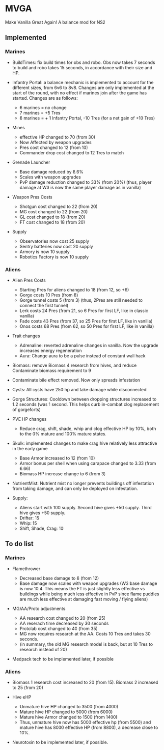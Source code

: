 # MVGA
Make Vanilla Great Again!
A balance mod for NS2

## **Implemented**

### **Marines**
* BuildTimes: fix build times for obs and robo. Obs now takes 7 seconds to build and robo takes 15 seconds, in accordance with their size and HP.

* Infantry Portal: a balance mechanic is implemented to account for the different sizes, from 6v6 to 8v8. Changes are only implemented at the start of the round, with no effect if marines join after the game has started. Changes are as follows:
  * 6 marines = no change
  * 7 marines = +5 Tres
  * 8 marines = + 1 Infantry Portal, -10 Tres (for a net gain of +10 Tres)

* Mines
  * effective HP changed to 70 (from 30)
  * Now Affected by weapon upgrades
  * Pres cost changed to 12 (from 10)
  * Commander drop cost changed to 12 Tres to match

* Grenade Launcher
  * Base damage reduced by 8.6%
  * Scales with weapon upgrades
  * PvP damage reduction changed to 33% (from 20%) (thus, player damage at W3 is now the same player damage as in vanilla)

* Weapon Pres Costs
  * Shotgun cost changed to 22 (from 20)
  * MG cost changed to 22 (from 20)
  * GL cost changed to 18 (from 20)
  * FT cost changed to 18 (from 20)

* Supply
  * Observatories now cost 25 supply
  * Sentry batteries now cost 20 supply
  * Armory is now 10 supply
  * Robotics Factory is now 10 supply

### **Aliens**
* Alien Pres Costs
  * Starting Pres for aliens changed to 18 (from 12, so +6)
  * Gorge costs 10 Pres (from 8)
  * Gorge tunnel costs 5 (from 3) (thus, 2Pres are still needed to connect the first tunnel)
  * Lerk costs 24 Pres (from 21, so 6 Pres for first LF, like in classic vanilla)
  * Fade costs 43 Pres (from 37, so 25 Pres for first LF, like in vanilla)
  * Onos costs 68 Pres (from 62, so 50 Pres for first LF, like in vanilla)

* Trait changes
  * Adrenaline: reverted adrenaline changes in vanilla. Now the upgrade increases energy regeneration
  * Aura: Change aura to be a pulse instead of constant wall hack

* Biomass: remove Biomass 4 research from hives, and reduce Contaminate biomass requirement to 9

* Contaminate bile effect removed. Now only spreads infestation

* Cysts: All cysts have 250 hp and take damage while disconnected

* Gorge Structures: Cooldown between dropping structures increased to 1.2 seconds (was 1 second. This helps curb in-combat clog replacement of gorgeforts)

* PVE HP changes
  * Reduce crag, shift, shade, whip and clog effective HP by 10%, both to the 0% mature and 100% mature states.

* Skulk: implemented changes to make crag hive relatively less attractive in the early game
  * Base Armor increased to 12 (from 10)
  * Armor bonus per shell when using carapace changed to 3.33 (from 6.66)
  * Biomass HP increase change to 6 (from 3)

* NutrientMist: Nutrient mist no longer prevents buildings off infestation from taking damage, and can only be deployed on infestation.

* Supply:
  * Aliens start with 100 supply. Second hive gives +50 supply. Third hive gives +50 supply.
  * Drifter: 15
  * Whip: 15
  * Shift, Shade, Crag: 10

## **To do list**

### **Marines**
* Flamethrower
  * Decreased base damage to 8 (from 12)
  * Base damage now scales with weapon upgrades (W3 base damage is now 10.4. This means the FT is just slightly less effective vs buildings while being much less effective in PvP since flame puddles are much less effective at damaging fast moving / flying aliens)

* MG/AA/Proto adjustments
  * AA research cost changed to 20 (from 25)
  * AA reserach time decreased by 30 seconds
  * Protolab cost changed to 40 (from 35)
  * MG now requires research at the AA. Costs 10 Tres and takes 30 seconds.
  * (in summary, the old MG research model is back, but at 10 Tres to research instead of 20)

* Medpack tech to be implemented later, if possible

### **Aliens**
* Biomass 1 research cost increased to 20 (from 15). Biomass 2 increased to 25 (from 20)

* Hive eHP
  * Unmature hive HP changed to 3500 (from 4000)
  * Mature hive HP changed to 5000 (from 6000)
  * Mature hive Armor changed to 1500 (from 1400)
  * Thus, unmature hive now has 5000 effective hp (from 5500) and mature hive has 8000 effective HP (from 8800), a decrease close to 10%.

* Neurotoxin to be implemented later, if possible.
